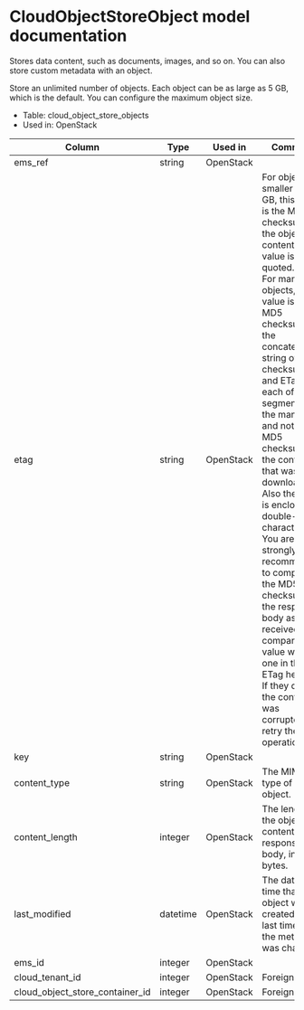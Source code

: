 ---
---
# CloudObjectStoreObject model documentation

Stores data content, such as documents, images, and so on. You can also store custom metadata with an object.

Store an unlimited number of objects. Each object can be as large as 5 GB, which is the default. You can configure the maximum object size.


* Table: cloud_object_store_objects
* Used in: OpenStack

| Column                          | Type      | Used in   | Comment |
| ------------------------------- | --------- | --------- | ------- |
| ems_ref                         | string    | OpenStack |         |
| etag                            | string    | OpenStack | For objects smaller than 5 GB, this value is the MD5 checksum of the object content. The value is not quoted. <br> For manifest objects, this value is the MD5 checksum of the concatenated string of MD5 checksums and ETags for each of the segments in the manifest, and not the MD5 checksum of the content that was downloaded. Also the value is enclosed in double-quote characters. <br> You are strongly recommended to compute the MD5 checksum of the response body as it is received and compare this value with the one in the ETag header. If they differ, the content was corrupted, so retry the operation. |
| key                             | string    | OpenStack |         |
| content_type                    | string    | OpenStack | The MIME type of the object. |
| content_length                  | integer   | OpenStack | The length of the object content in the response body, in bytes. |
| last_modified                   | datetime  | OpenStack | The date and time that the object was created or the last time that the metadata was changed. |
| ems_id                          | integer   | OpenStack |         |
| cloud_tenant_id                 | integer   | OpenStack | ForeignKey |
| cloud_object_store_container_id | integer   | OpenStack | ForeignKey |
